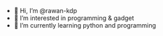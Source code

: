 - 👋 Hi, I’m @rawan-kdp
- 👀 I’m interested in programming & gadget
- 🌱 I’m currently learning python and programming
